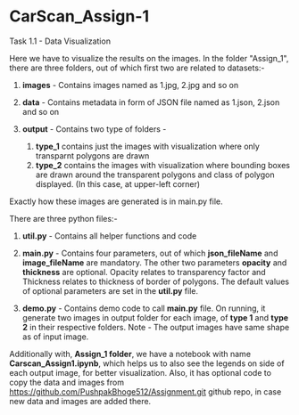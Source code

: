 # CarScan_Assign-1

Task 1.1 - Data Visualization


Here we have to visualize the results on the images. In the folder "Assign_1", there are three folders, out of which first two are related to datasets:- 

1) **images** - Contains images named as 1.jpg, 2.jpg and so on

2) **data** - Contains metadata in form of JSON file named as 1.json, 2.json and so on

3) **output** - Contains two type of folders - 
    1) **type_1** contains just the images with visualization where only transparnt polygons are drawn
    2) **type_2** contains the images with visualization where bounding boxes are drawn around the transparent polygons and class of polygon displayed. (In this case, at upper-left corner) 

Exactly how these images are generated is in main.py file.

There are three python files:-
1) **util.py** - Contains all helper functions and code

2) **main.py** - Contains four parameters, out of which **json_fileName** and **image_fileName** are mandatory. The other two parameters **opacity** and **thickness** are optional.
Opacity relates to transparency factor and Thickness relates to thickness of border of polygons. The default values of optional parameters are set in the **util.py** file. 

3) **demo.py** - Contains demo code to call **main.py** file. On running, it generate two images in output folder for each image, of **type 1**  and **type 2** in their respective folders. Note - The output images have same shape as of input image.


Additionally with, **Assign_1 folder**, we have a notebook with name **Carscan_Assign1.ipynb**, which helps us to also see the legends on side of each output image, for better visualization. Also, it has optional code to copy the data and images from https://github.com/PushpakBhoge512/Assignment.git github repo, in case new data and images are added there.  
